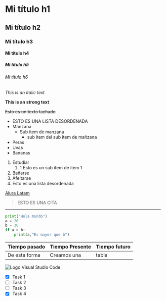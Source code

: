 <!-- Encabezados -->

# Mi título h1

## Mi título h2

### Mi título h3

#### Mi título h4

##### Mi título h5

###### Mi título h6

<!-- Italic text -->

*This is an italic text*


<!-- Strong text -->
**This is an strong text**

<!-- strikethrough -->
~~Esto es un texto tachado~~

<!-- UL (unordered list) -->
* ESTO ES UNA LISTA DESORDENADA
* Manzana
    * Sub item de manzana
        * sub item del sub item de mañzana
* Peras
* Uvas
* Bananas

<!-- Order list -->
1. Estudiar
    1. 1 Esto es un sub item de item 1
2. Bañarse
3. Afeitarse
4. Esto es una lista desordenada

<!-- Enlaces -->
[Alura Latam](https://app.aluracursos.com/dashboard "Alura Latam")

<!-- [Alura Latam](https://app.aluracursos.com/dashboard "Alura Latam") Lo que esta entre comillas va a aparecer como un popup -->


<!-- Generar citas -->

> ESTO ES UNA CITA 

<!-- HR -->
---

<!-- Poner codigo -->


``` py
print("Hola mundo")
a = 20
b = 30
if a > b:
    print(a,"Es mayor que b")
```

<!-- Crear tablas -->

|Tiempo pasado   |Tiempo Presente   |Tiempo futuro
|----------------|------------------|-------------
|De esta forma   | Creamos una      | tabla

<!-- Poner una imagen en markdown -->

![Logo Visual Studio Code](https://cdn.thenewstack.io/media/2021/10/4f0ac3e0-visual_studio_code.png "vs code logo")


<!-- Github Markdown -->
* [x] Task 1
* [ ] Task 2
* [ ] Task 3
* [x] Task 4

<!-- Las tareas realizadas son las que tienen un check marcado  -->